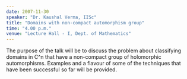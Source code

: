 ```yaml
---
date: 2007-11-30
speaker: "Dr. Kaushal Verma, IISc"
title: "Domains with non-compact automorphism group"
time: "4.00 p.m." 
venue: "Lecture Hall - I, Dept. of Mathematics"
---
```

The purpose of the talk will be to discuss the problem about classifying domains in C^n that have a non-compact group of holomorphic automorphisms. Examples and a flavour of some of the techniques that have been successful so far will be provided.

